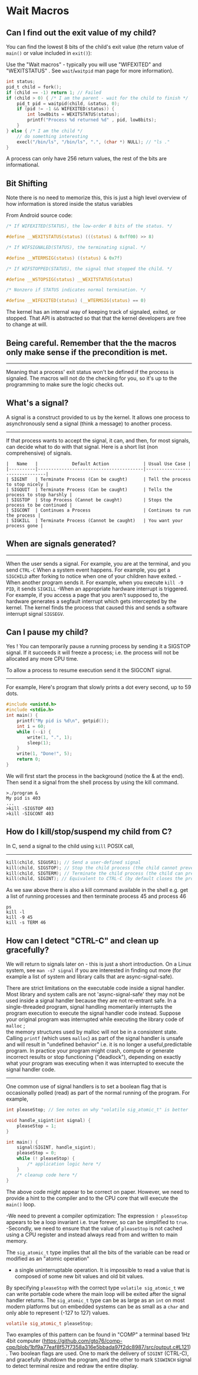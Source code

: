 # Wait Macros

## Can I find out the exit value of my child?

You can find the lowest 8 bits of the child's exit value (the return value of `main()` or value included in `exit()`): 

Use the "Wait macros" - typically you will use "WIFEXITED" and "WEXITSTATUS" . 
See `wait`/`waitpid` man page for more information).

```C
int status;
pid_t child = fork();
if (child == -1) return 1; // Failed
if (child > 0) { /* I am the parent - wait for the child to finish */
    pid_t pid = waitpid(child, &status, 0);
    if (pid != -1 && WIFEXITED(status)) {
        int low8bits = WEXITSTATUS(status);
        printf("Process %d returned %d" , pid, low8bits);
    }
} else { /* I am the child */
    // do something interesting
    execl("/bin/ls", "/bin/ls", ".", (char *) NULL); // "ls ."
}
```

A process can only have 256 return values, the rest of the bits are informational.

## Bit Shifting

Note there is no need to memorize this, this is just a high level overview of how information is stored inside the status variables

From Android source code:

```C
/* If WIFEXITED(STATUS), the low-order 8 bits of the status. */

#define __WEXITSTATUS(status) (((status) & 0xff00) >> 8)

/* If WIFSIGNALED(STATUS), the terminating signal. */

#define __WTERMSIG(status) ((status) & 0x7f)

/* If WIFSTOPPED(STATUS), the signal that stopped the child. */

#define __WSTOPSIG(status) __WEXITSTATUS(status)

/* Nonzero if STATUS indicates normal termination. */

#define __WIFEXITED(status) (__WTERMSIG(status) == 0)
```

The kernel has an internal way of keeping track of signaled, exited, or stopped.
That API is abstracted so that that the kernel developers are free to change at will.

## Being careful. Remember that the the macros only make sense if the precondition is met.

----

Meaning that a process' exit status won't be defined if the process is signaled.
The macros will not do the checking for you, so it's up to the programming to make sure the logic checks out.


## What's a signal?

A signal is a construct provided to us by the kernel.
It allows one process to asynchronously send a signal (think a message) to another process.

----

If that process wants to accept the signal, it can, and then, for most signals, can decide what to do with that signal.
Here is a short list (non comprehensive) of signals.

```
|   Name   |             Default Action             | Usual Use Case |
|----------|----------------------------------------|--------------------------------|
| SIGINT   | Terminate Process (Can be caught)      | Tell the process to stop nicely |
| SIGQUIT  | Terminate Process (Can be caught)      | Tells the process to stop harshly |
| SIGSTOP  | Stop Process (Cannot be caught)        | Stops the process to be continued |
| SIGCONT  | Continues a Process                    | Continues to run the process |
| SIGKILL  | Terminate Process (Cannot be caught)   | You want your process gone |
```

## When are signals generated?

----

When the user sends a signal. For example, you are at the terminal, and you send `CTRL-C`
When a system event happens. For example, you get a `SIGCHILD` after forking to notice when one of your children have exited.
-When another program sends it. For example, when you execute `kill -9 PID`, it sends `SIGKILL`
-When an appropriate hardware interrupt is triggered. For example, if you access a page that you aren't supposed to, the hardware generates a segfault interrupt which gets intercepted by the kernel. The kernel finds the process that caused this and sends a software interrupt signal `SIGSEGV`.

## Can I pause my child?

Yes ! You can temporarily pause a running process by sending it a SIGSTOP signal.
If it succeeds it will freeze a process; i.e. the process will not be allocated any more CPU time.

To allow a process to resume execution send it the SIGCONT signal.

----

For example, Here's program that slowly prints a dot every second, up to 59 dots.

```C
#include <unistd.h>
#include <stdio.h>
int main() {
    printf("My pid is %d\n", getpid());
    int i = 60;
    while (--i) { 
        write(1, ".", 1);
        sleep(1);
    }
    write(1, "Done!", 5);
    return 0;
}
```

We will first start the process in the background (notice the & at the end).
Then send it a signal from the shell process by using the kill command.

```
>./program &
My pid is 403
...
>kill -SIGSTOP 403
>kill -SIGCONT 403
```

## How do I kill/stop/suspend my child from C?

In C, send a signal to the child using `kill` POSIX call,

----

```C
kill(child, SIGUSR1); // Send a user-defined signal
kill(child, SIGSTOP); // Stop the child process (the child cannot prevent this)
kill(child, SIGTERM); // Terminate the child process (the child can prevent this)
kill(child, SIGINT); // Equivalent to CTRL-C (by default closes the process)
```

As we saw above there is also a kill command available in the shell
e.g. get a list of running processes and then terminate process 45 and process 46
```
ps
kill -l 
kill -9 45
kill -s TERM 46
```
## How can I detect "CTRL-C" and clean up gracefully?

We will return to signals later on - this is just a short introduction. On a Linux system, see `man -s7 signal` 
if you are interested in finding out more (for example a list of system and library calls that are async-signal-safe).

There are strict limitations on the executable code inside a signal handler. 
Most library and system calls are not 'async-signal-safe' 
they may not be used inside a signal handler because they are not re-entrant safe. 
In a single-threaded program, signal handling momentarily interrupts the program execution to execute the signal handler code instead. 
Suppose your original program was interrupted while executing the library code of `malloc` ;  
the memory structures used by malloc will not be in a consistent state. 
Calling `printf` (which uses `malloc`) as part of the signal handler is unsafe and will result in "undefined behavior" i.e. it is no longer a useful,predictable program. In practice your program might crash, compute or generate incorrect results or stop functioning ("deadlock"), depending on exactly what your program was executing when it was interrupted to execute the signal handler code.


----

One common use of signal handlers is to set a boolean flag that is occasionally polled (read) as part of the normal running of the program.
For example,

```C
int pleaseStop; // See notes on why "volatile sig_atomic_t" is better

void handle_sigint(int signal) {
    pleaseStop = 1;
}

int main() {
    signal(SIGINT, handle_sigint);
    pleaseStop = 0;
    while (! pleaseStop) { 
        /* application logic here */ 
    }
    /* cleanup code here */
}
```

The above code might appear to be correct on paper.
However, we need to provide a hint to the compiler and to the CPU core that will execute the `main()` loop.

-We need to prevent a compiler optimization: The expression `! pleaseStop` appears to be a loop invariant i.e. true
 forever,
so can be simplified to `true`.
-Secondly, we need to ensure that the value of `pleaseStop` is not cached using a CPU register and instead always
 read from and written to main memory.
 
The `sig_atomic_t` type implies that all the bits of the variable can be read or modified as an "atomic operation" 
- a single uninterruptable operation. It is impossible to read a value that is composed of some new bit values and old bit values.

By specifying `pleaseStop` with the correct type `volatile sig_atomic_t` we can write portable code where the main loop will be exited after the signal handler returns.
The `sig_atomic_t` type can be as large as an `int` on most modern platforms but on embedded systems can be as small as a `char` and only able to represent (-127 to 127) values.

```C
volatile sig_atomic_t pleaseStop;
```

Two examples of this pattern can be found in "COMP" a terminal based 1Hz 4bit computer (https://github.com/gto76/comp-cpp/blob/1bf9a77eaf8f57f7358a316e5bbada97f2dc8987/src/output.c#L121).
Two boolean flags are used.
One to mark the delivery of `SIGINT` (CTRL-C), and gracefully shutdown the program, and the other to mark `SIGWINCH` signal to detect terminal resize and redraw the entire display.
